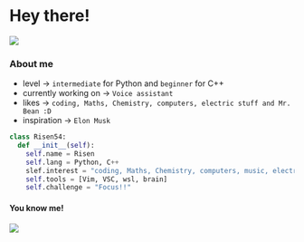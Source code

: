 # Hey there!

![](https://komarev.com/ghpvc/?username=Risen54&label=PROFILE+VIEWS)

### About me
- level -> `intermediate` for Python and `beginner` for C++
- currently working on -> `Voice assistant`
- likes -> `coding, Maths, Chemistry, computers, electric stuff and Mr. Bean :D`
- inspiration -> `Elon Musk`

```py
class Risen54:
  def __init__(self):
    self.name = Risen
    self.lang = Python, C++
    slef.interest = "coding, Maths, Chemistry, computers, music, electric stuff and Mr. Bean :D"
    self.tools = [Vim, VSC, wsl, brain]
    self.challenge = "Focus!!"
```

#### You know me!
<img align="center" src="https://github-readme-stats.vercel.app/api/top-langs/?username=Risen54&layout=compact&card_width=443&show_icons=true&show_icons=true&theme=dracula&hide_border=true"/><br>
